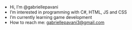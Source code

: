 -  Hi, I’m @gabriellepavani
-  I’m interested in programming with C#, HTML, JS and CSS
-  I’m currently learning game development
-  How to reach me: gabriellepavani3@gmail.com

<!---
gabriellepavani/gabriellepavani is a ✨ special ✨ repository because its `README.md` (this file) appears on your GitHub profile.
You can click the Preview link to take a look at your changes.
--->
